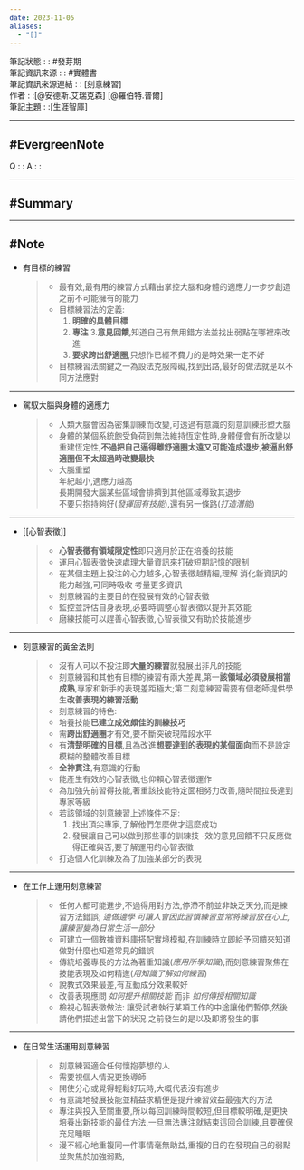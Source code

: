 ```yaml
---
date: 2023-11-05
aliases:
  - "[]"
---
```

筆記狀態 : : #發芽期 <br>
筆記資訊來源 : : #實體書 <br>
筆記資訊來源連結 : : [刻意練習]<br>
作者 : :[@安德斯.艾瑞克森] [@羅伯特.普爾]<br>
筆記主題 : :[生涯智庫]<br>

---
#EvergreenNote
---
Q : :
A : :

---
#Summary
---






---
#Note 
---
- 有目標的練習  
	>-  最有效,最有用的練習方式藉由掌控大腦和身體的適應力一步步創造之前不可能擁有的能力 
	>- 目標練習法的定義:
	>	1. **明確的具體目標**
	>	2. **專注** 
	>	3.**意見回饋**,知道自己有無用錯方法並找出弱點在哪裡來改進
	>	4. **要求跨出舒適圈**,只想作已經不費力的是時效果一定不好
	>-  目標練習法關鍵之一為設法克服障礙,找到出路,最好的做法就是以不同方法應對 

---

- 駕馭大腦與身體的適應力
	> - 人類大腦會因為密集訓練而改變,可透過有意識的刻意訓練形塑大腦
	> - 身體的某個系統飽受負荷到無法維持恆定性時,身體便會有所改變以重建恆定性,**不過把自己逼得離舒適圈太遠又可能造成退步**,**被逼出舒適圈但不太超過時改變最快**  
	> - 大腦重塑  
	> 	年紀越小,適應力越高  
	> 	長期開發大腦某些區域會排擠到其他區域導致其退步  
	> 	不要只抱持夠好(*發揮固有技能*),還有另一條路(*打造潛能*)

---
- [[心智表徵]]
	> - **心智表徵有領域限定性**即只適用於正在培養的技能
	> - 運用心智表徵快速處理大量資訊來打破短期記憶的限制
	> - 在某個主題上投注的心力越多,心智表徵越精細,理解 消化新資訊的能力越強,可同時吸收 考量更多資訊  
	> - 刻意練習的主要目的在發展有效的心智表徵
	> - 監控並評估自身表現,必要時調整心智表徵以提升其效能
	> - 磨練技能可以趕善心智表徵,心智表徵又有助於技能進步

---
- 刻意練習的黃金法則
	>- 沒有人可以不投注即**大量的練習**就發展出非凡的技能   
	> - 刻意練習和其他有目標的練習有兩大差異,第一**該領域必須發展相當成熟**,專家和新手的表現差距極大;第二刻意練習需要有個老師提供學生**改善表現的練習活動**
	> - 刻意練習的特色:
	> - 培養技能**已建立成效頗佳的訓練技巧**
	> - 需**跨出舒適圈**才有效,要不斷突破現階段水平
	> - 有**清楚明確的目標**,且為改進**想要達到的表現的某個面向**而不是設定模糊的整體改善目標 
	 > - **全神貫注**,有意識的行動
	> - 能產生有效的心智表徵,也仰賴心智表徵運作
	> - 為加強先前習得技能,著重該技能特定面相努力改善,隨時間拉長達到專家等級
	> - 若該領域的刻意練習上述條件不足:
	> 	 1. 找出頂尖專家,了解他們怎麼做才這麼成功
	> 	 2. 發展讓自己可以做到那些事的訓練技
	> -效的意見回饋不只反應做得正確與否,要了解運用的心智表徵
	> - 打造個人化訓練及為了加強某部分的表現

---
- 在工作上運用刻意練習
	> - 任何人都可能進步,不過得用對方法,停滯不前並非缺乏天分,而是練習方法錯誤; *邊做邊學 可讓人會因此習慣練習並常將練習放在心上,讓練習變為日常生活一部分*
	> - 可建立一個數據資料庫搭配實境模擬,在訓練時立即給予回饋來知道做對什麼也知道常見的錯誤
	> - 傳統培養專長的方法為著重知識(*應用所學知識*),而刻意練習聚焦在技能表現及如何精進(*用知識了解如何練習*)
	> - 說教式效果最差,有互動成分效果較好
	> - 改善表現應問 *如何提升相關技能* 而非 *如何傳授相關知識*
	> - 檢視心智表徵做法: 讓受試者執行某項工作的中途讓他們暫停,然後請他們描述出當下的狀況 之前發生的是以及即將發生的事

---
- 在日常生活運用刻意練習
	> - 刻意練習適合任何懷抱夢想的人
	> - 需要視個人情況更換導師
	> - 開使分心或覺得輕鬆好玩時,大概代表沒有進步
	> - 有意識地發展技能並精益求精便是提升練習效益最強大的方法
	> - 專注與投入至關重要,所以每回訓練時間較短,但目標較明確,是更快培養出新技能的最佳方法,一旦無法專注就結束這回合訓練,且要確保充足睡眠
	> - 漫不經心地重複同一件事情毫無助益,重複的目的在發現自己的弱點並聚焦於加強弱點,


 

